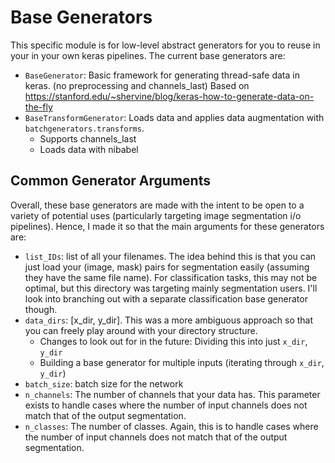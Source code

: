# Base Generators
This specific module is for low-level abstract generators for you to reuse in your in your own keras pipelines. The current base generators are: <br>
* `BaseGenerator`: Basic framework for generating thread-safe data in keras. (no preprocessing and channels_last)
  Based on https://stanford.edu/~shervine/blog/keras-how-to-generate-data-on-the-fly
* `BaseTransformGenerator`: Loads data and applies data augmentation with `batchgenerators.transforms`.
  * Supports channels_last
  * Loads data with nibabel

## Common Generator Arguments
Overall, these base generators are made with the intent to be open to a variety of potential uses (particularly targeting image segmentation i/o pipelines). Hence, I made it so that the main arguments for these generators are:
* `list_IDs`: list of all your filenames. The idea behind this is that you can just load your (image, mask) pairs for segmentation easily (assuming they have the same file name). For classification tasks, this may not be optimal, but this directory was targeting mainly segmentation users. I'll look into branching out with a separate classification base generator though.
* `data_dirs`: [x_dir, y_dir]. This was a more ambiguous approach so that you can freely play around with your directory structure.
  * Changes to look out for in the future: Dividing this into just `x_dir`, `y_dir`
  * Building a base generator for multiple inputs (iterating through `x_dir`, `y_dir`)
* `batch_size`: batch size for the network
* `n_channels`: The number of channels that your data has. This parameter exists to handle cases where the number of input channels does not match that of the output segmentation.
* `n_classes`: The number of classes. Again, this is to handle cases where the number of input channels does not match that of the output segmentation.
